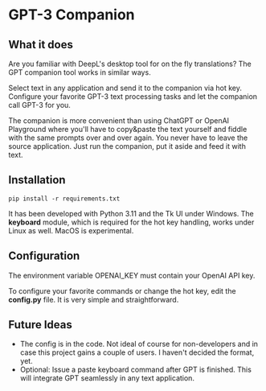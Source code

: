 # GPT-3 Companion

## What it does

Are you familiar with DeepL's desktop tool for on the fly translations?
The GPT companion tool works in similar ways.

Select text in any application and send it to the companion via hot key. 
Configure your favorite GPT-3 text processing tasks and let the companion call
GPT-3 for you.

The companion is more convenient than using ChatGPT or OpenAI Playground
where you'll have to copy&paste the text yourself and fiddle with the
same prompts over and over again. You never have to leave the source application. Just run the companion, put it aside and feed it with text.

## Installation
`pip install -r requirements.txt`

It has been developed with Python 3.11 and the Tk UI under Windows. The **keyboard**
module, which is required for the hot key handling, works under Linux as well. MacOS is experimental.

## Configuration
The environment variable OPENAI_KEY must contain your OpenAI API key.

To configure your favorite commands or change the hot key, edit the **config.py** file.
It is very simple and straightforward.

## Future Ideas
* The config is in the code. Not ideal of course for non-developers and in case this
project gains a couple of users. I haven't decided the format, yet.
* Optional: Issue a paste keyboard command after GPT is finished. This will integrate GPT seamlessly in any text application.
